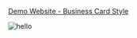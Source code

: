 
<!--
**elb5465/elb5465** is a ✨ _special_ ✨ repository because its `README.md` (this file) appears on your GitHub profile.


### Hi there 👋

Here are some ideas to get you started:

- 🔭 I’m currently working on ...
- 🌱 I’m currently learning ...
- 👯 I’m looking to collaborate on ...
- 🤔 I’m looking for help with ...
- 💬 Ask me about ...
- 📫 How to reach me: ...
- 😄 Pronouns: ...
- ⚡ Fun fact: ...





![](https://user-images.githubusercontent.com/30020234/107130403-1c5cde80-689b-11eb-8b1f-a609ea503f4d.mov)


-->

[Demo Website - Business Card Style](https://elb5465.github.io)

![hello](https://www.youtube.com/watch?v=hFk0iiVEtnM)
